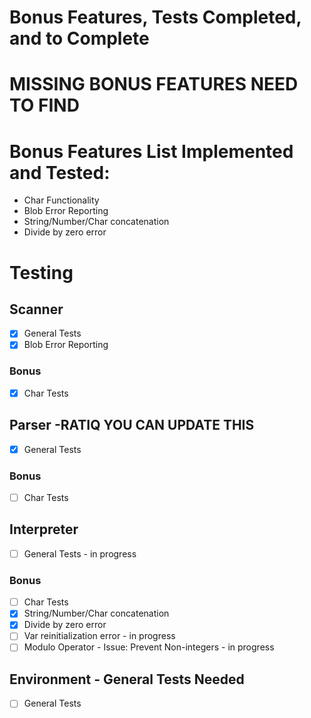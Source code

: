#  Bonus Features, Tests Completed, and to Complete

# MISSING BONUS FEATURES NEED TO FIND
# Bonus Features List Implemented and Tested: 
- Char Functionality
- Blob Error Reporting
- String/Number/Char concatenation
- Divide by zero error

# Testing
## Scanner
- [x] General Tests
- [x] Blob Error Reporting
<div></div>

### Bonus

- [x] Char Tests
## Parser  -RATIQ YOU CAN UPDATE THIS
- [x] General Tests
<div></div>

### Bonus

- [ ] Char Tests
## Interpreter
- [ ] General Tests - in progress

<div></div>

### Bonus

- [ ] Char Tests
- [x] String/Number/Char concatenation
- [x] Divide by zero error
- [ ] Var reinitialization error - in progress 
- [ ] Modulo Operator - Issue: Prevent Non-integers - in progress

##  Environment - General Tests Needed
- [ ] General Tests
